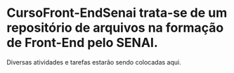 # CursoFront-EndSenai trata-se de um repositório de arquivos na formação de Front-End pelo SENAI.
Diversas atividades e tarefas estarão sendo colocadas aqui.
